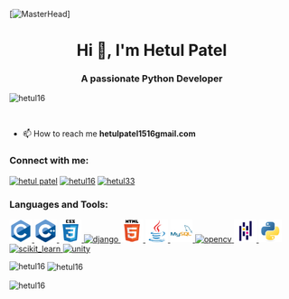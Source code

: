 [![MasterHead](https://www.google.com/imgres?imgurl=https%3A%2F%2Fthumbs.dreamstime.com%2Fb%2Fpython-programming-colorful-plexus-design-python-language-programming-banner-colorful-plexus-design-software-technology-166200238.jpg&tbnid=LgtIDG4Qo3mqbM&vet=12ahUKEwjygt-V7uT9AhVxwDgGHQHKD0AQMygBegUIARC_AQ..i&imgrefurl=https%3A%2F%2Fwww.dreamstime.com%2Fpython-programming-code-technology-banner-language-software-coding-development-website-design-image136018975&docid=BmtcxrrgVaq05M&w=800&h=447&q=python%20Developer%20%20banner&ved=2ahUKEwjygt-V7uT9AhVxwDgGHQHKD0AQMygBegUIARC_AQ)]
<h1 align="center">Hi 👋, I'm Hetul Patel</h1>
<h3 align="center">A passionate Python Developer</h3>

<p align="left"> <img src="https://komarev.com/ghpvc/?username=hetul16&label=Profile%20views&color=0e75b6&style=flat" alt="hetul16" /> </p>

<p align="left"> <a href="https://twitter.com/" target="blank"><img src="https://img.shields.io/twitter/follow/?logo=twitter&style=for-the-badge" alt="" /></a> </p>

- 📫 How to reach me **hetulpatel1516gmail.com**

<h3 align="left">Connect with me:</h3>
<p align="left">
<a href="https://linkedin.com/in/hetul patel" target="blank"><img align="center" src="https://raw.githubusercontent.com/rahuldkjain/github-profile-readme-generator/master/src/images/icons/Social/linked-in-alt.svg" alt="hetul patel" height="30" width="40" /></a>
<a href="https://kaggle.com/hetul16" target="blank"><img align="center" src="https://raw.githubusercontent.com/rahuldkjain/github-profile-readme-generator/master/src/images/icons/Social/kaggle.svg" alt="hetul16" height="30" width="40" /></a>
<a href="https://www.leetcode.com/hetul33" target="blank"><img align="center" src="https://raw.githubusercontent.com/rahuldkjain/github-profile-readme-generator/master/src/images/icons/Social/leet-code.svg" alt="hetul33" height="30" width="40" /></a>
</p>

<h3 align="left">Languages and Tools:</h3>
<p align="left"> <a href="https://www.cprogramming.com/" target="_blank" rel="noreferrer"> <img src="https://raw.githubusercontent.com/devicons/devicon/master/icons/c/c-original.svg" alt="c" width="40" height="40"/> </a> <a href="https://www.w3schools.com/cpp/" target="_blank" rel="noreferrer"> <img src="https://raw.githubusercontent.com/devicons/devicon/master/icons/cplusplus/cplusplus-original.svg" alt="cplusplus" width="40" height="40"/> </a> <a href="https://www.w3schools.com/css/" target="_blank" rel="noreferrer"> <img src="https://raw.githubusercontent.com/devicons/devicon/master/icons/css3/css3-original-wordmark.svg" alt="css3" width="40" height="40"/> </a> <a href="https://www.djangoproject.com/" target="_blank" rel="noreferrer"> <img src="https://cdn.worldvectorlogo.com/logos/django.svg" alt="django" width="40" height="40"/> </a> <a href="https://www.w3.org/html/" target="_blank" rel="noreferrer"> <img src="https://raw.githubusercontent.com/devicons/devicon/master/icons/html5/html5-original-wordmark.svg" alt="html5" width="40" height="40"/> </a> <a href="https://www.java.com" target="_blank" rel="noreferrer"> <img src="https://raw.githubusercontent.com/devicons/devicon/master/icons/java/java-original.svg" alt="java" width="40" height="40"/> </a> <a href="https://www.mysql.com/" target="_blank" rel="noreferrer"> <img src="https://raw.githubusercontent.com/devicons/devicon/master/icons/mysql/mysql-original-wordmark.svg" alt="mysql" width="40" height="40"/> </a> <a href="https://opencv.org/" target="_blank" rel="noreferrer"> <img src="https://www.vectorlogo.zone/logos/opencv/opencv-icon.svg" alt="opencv" width="40" height="40"/> </a> <a href="https://pandas.pydata.org/" target="_blank" rel="noreferrer"> <img src="https://raw.githubusercontent.com/devicons/devicon/2ae2a900d2f041da66e950e4d48052658d850630/icons/pandas/pandas-original.svg" alt="pandas" width="40" height="40"/> </a> <a href="https://www.python.org" target="_blank" rel="noreferrer"> <img src="https://raw.githubusercontent.com/devicons/devicon/master/icons/python/python-original.svg" alt="python" width="40" height="40"/> </a> <a href="https://scikit-learn.org/" target="_blank" rel="noreferrer"> <img src="https://upload.wikimedia.org/wikipedia/commons/0/05/Scikit_learn_logo_small.svg" alt="scikit_learn" width="40" height="40"/> </a> <a href="https://unity.com/" target="_blank" rel="noreferrer"> <img src="https://www.vectorlogo.zone/logos/unity3d/unity3d-icon.svg" alt="unity" width="40" height="40"/> </a> </p>

<p><img align="left" src="https://github-readme-stats.vercel.app/api/top-langs?username=hetul16&show_icons=true&locale=en&layout=compact" alt="hetul16" /></p>

<p>&nbsp;<img align="center" src="https://github-readme-stats.vercel.app/api?username=hetul16&show_icons=true&locale=en" alt="hetul16" /></p>

<p><img align="center" src="https://github-readme-streak-stats.herokuapp.com/?user=hetul16&" alt="hetul16" /></p>

